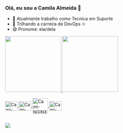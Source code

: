 ### Olá, eu sou a Camila Almeida 👋

- 🔭 Atualmente trabalho como Tecnica em Suporte
- 🌱 Trilhando a carreira de DevOps ♾️
- 😄 Pronome: ela/dela

<div>
  <a href="https://github.com/camialmeidas">
  <img height="180em" src="https://github-readme-stats.vercel.app/api?username=camialmeidas&show_icons=true&theme=tokyonight&include_all_commits=true&count_private=true"/>
  <img height="180em" src="https://github-readme-stats.vercel.app/api/top-langs/?username=camialmeidas&layout=compact&langs_count=168&theme=tokyonight"/>
</div>

<div style="display: inline_block"><br>
  <img align="center" alt="Cami-Js" height="30" width="40" src="https://cdn.jsdelivr.net/gh/devicons/devicon/icons/javascript/javascript-original.svg"/>
  <img align="center" alt="Cami-HTML" height="30" width="40" src="https://cdn.jsdelivr.net/gh/devicons/devicon/icons/html5/html5-plain-wordmark.svg"/>
  <img align="center" alt="Cami-NGINX" height="50" width="50" src="https://cdn.jsdelivr.net/gh/devicons/devicon/icons/nginx/nginx-original.svg"/>
  <img align="center" alt="Cami-GIT" height="30" width="40" src="https://cdn.jsdelivr.net/gh/devicons/devicon/icons/git/git-original.svg"/>
</div>
  
  ##
  
<div>
  <a href="https://www.linkedin.com/in/camilaadossantos" target="_blank"><img src="https://img.shields.io/badge/LinkedIn-0077B5?style=for-the-badge&logo=linkedin&logoColor=white" targe="_blank"></a>
</div>

  
